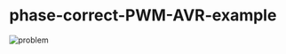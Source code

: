 # phase-correct-PWM-AVR-example

![problem](https://user-images.githubusercontent.com/17234315/43879993-34538c60-9bc4-11e8-95c1-89dc105a8e37.jpg)
